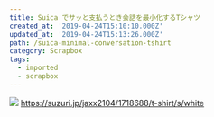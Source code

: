 ```yaml
---
title: Suica でサッと支払うとき会話を最小化するTシャツ
created_at: '2019-04-24T15:10:10.000Z'
updated_at: '2019-04-24T15:13:26.000Z'
path: /suica-minimal-conversation-tshirt
category: Scrapbox
tags:
  - imported
  - scrapbox
---
```

![](./d50ab2c1f9203e5ad03fd11cd1325aad.jpg)
https://suzuri.jp/jaxx2104/1718688/t-shirt/s/white
